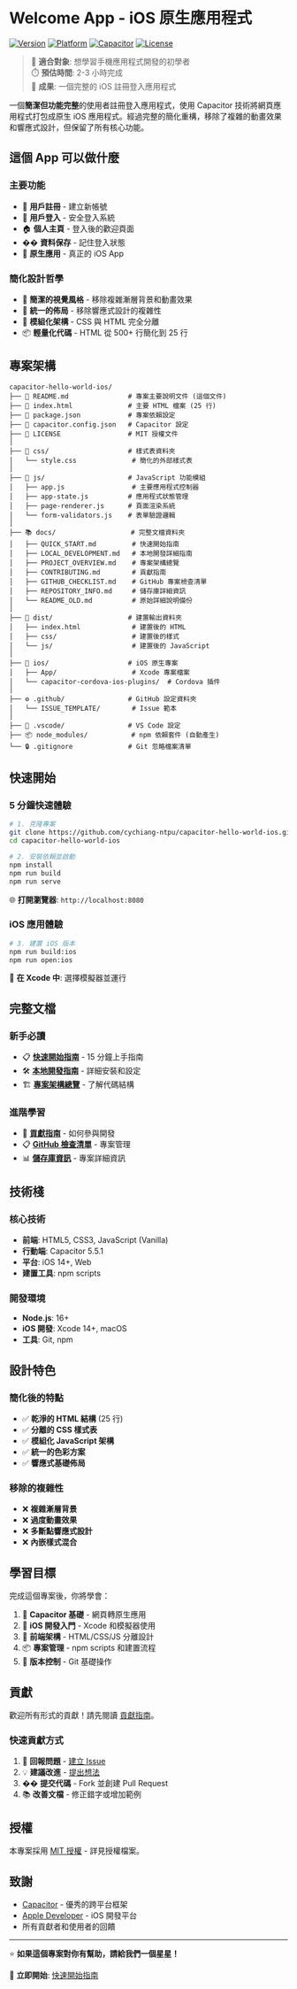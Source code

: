 # Welcome App - iOS 原生應用程式

[![Version](https://img.shields.io/badge/version-2.0.0-blue.svg)](https://github.com/cychiang-ntpu/capacitor-hello-world-ios)
[![Platform](https://img.shields.io/badge/platform-iOS-lightgrey.svg)](https://developer.apple.com/ios/)
[![Capacitor](https://img.shields.io/badge/Capacitor-5.5.1-blue.svg)](https://capacitorjs.com/)
[![License](https://img.shields.io/badge/license-MIT-green.svg)](LICENSE)

> 🎯 **適合對象**: 想學習手機應用程式開發的初學者  
> ⏱️ **預估時間**: 2-3 小時完成  
> 📱 **成果**: 一個完整的 iOS 註冊登入應用程式

一個**簡潔但功能完整**的使用者註冊登入應用程式，使用 Capacitor 技術將網頁應用程式打包成原生 iOS 應用程式。經過完整的簡化重構，移除了複雜的動畫效果和響應式設計，但保留了所有核心功能。

## 這個 App 可以做什麼

### 主要功能

- 📝 **用戶註冊** - 建立新帳號
- 🔑 **用戶登入** - 安全登入系統
- 🏠 **個人主頁** - 登入後的歡迎頁面
- �� **資料保存** - 記住登入狀態
- 📱 **原生應用** - 真正的 iOS App

### 簡化設計哲學

- 🎨 **簡潔的視覺風格** - 移除複雜漸層背景和動畫效果
- 📐 **統一的佈局** - 移除響應式設計的複雜性
- 🔧 **模組化架構** - CSS 與 HTML 完全分離
- 📦 **輕量化代碼** - HTML 從 500+ 行簡化到 25 行

## 專案架構

```text
capacitor-hello-world-ios/
├── 📄 README.md               # 專案主要說明文件 (這個文件)
├── 📄 index.html              # 主要 HTML 檔案 (25 行)
├── 📄 package.json            # 專案依賴設定
├── 📄 capacitor.config.json   # Capacitor 設定
├── 📄 LICENSE                 # MIT 授權文件
│
├── 🎨 css/                    # 樣式表資料夾
│   └── style.css              # 簡化的外部樣式表
│
├── 📱 js/                     # JavaScript 功能模組
│   ├── app.js                 # 主要應用程式控制器
│   ├── app-state.js          # 應用程式狀態管理
│   ├── page-renderer.js      # 頁面渲染系統
│   └── form-validators.js    # 表單驗證邏輯
│
├── 📚 docs/                   # 完整文檔資料夾
│   ├── QUICK_START.md         # 快速開始指南
│   ├── LOCAL_DEVELOPMENT.md   # 本地開發詳細指南
│   ├── PROJECT_OVERVIEW.md    # 專案架構總覽
│   ├── CONTRIBUTING.md        # 貢獻指南
│   ├── GITHUB_CHECKLIST.md    # GitHub 專案檢查清單
│   ├── REPOSITORY_INFO.md     # 儲存庫詳細資訊
│   └── README_OLD.md          # 原始詳細說明備份
│
├── 🔧 dist/                   # 建置輸出資料夾
│   ├── index.html             # 建置後的 HTML
│   ├── css/                   # 建置後的樣式
│   └── js/                    # 建置後的 JavaScript
│
├── 📱 ios/                    # iOS 原生專案
│   ├── App/                   # Xcode 專案檔案
│   └── capacitor-cordova-ios-plugins/  # Cordova 插件
│
├── ⚙️ .github/                # GitHub 設定資料夾
│   └── ISSUE_TEMPLATE/        # Issue 範本
│
├── 🔧 .vscode/                # VS Code 設定
├── 📦 node_modules/           # npm 依賴套件 (自動產生)
└── 🔒 .gitignore              # Git 忽略檔案清單
```

## 快速開始

### 5 分鐘快速體驗

```bash
# 1. 克隆專案
git clone https://github.com/cychiang-ntpu/capacitor-hello-world-ios.git
cd capacitor-hello-world-ios

# 2. 安裝依賴並啟動
npm install
npm run build
npm run serve
```

🌐 **打開瀏覽器**: `http://localhost:8080`

### iOS 應用體驗

```bash
# 3. 建置 iOS 版本
npm run build:ios
npm run open:ios
```

📱 **在 Xcode 中**: 選擇模擬器並運行

## 完整文檔

### 新手必讀

- 📋 **[快速開始指南](docs/QUICK_START.md)** - 15 分鐘上手指南
- 🛠️ **[本地開發指南](docs/LOCAL_DEVELOPMENT.md)** - 詳細安裝和設定
- 🏗️ **[專案架構總覽](docs/PROJECT_OVERVIEW.md)** - 了解代碼結構

### 進階學習

- 🤝 **[貢獻指南](docs/CONTRIBUTING.md)** - 如何參與開發
- 📋 **[GitHub 檢查清單](docs/GITHUB_CHECKLIST.md)** - 專案管理
- 📊 **[儲存庫資訊](docs/REPOSITORY_INFO.md)** - 專案詳細資訊

## 技術棧

### 核心技術

- **前端**: HTML5, CSS3, JavaScript (Vanilla)
- **行動端**: Capacitor 5.5.1
- **平台**: iOS 14+, Web
- **建置工具**: npm scripts

### 開發環境

- **Node.js**: 16+
- **iOS 開發**: Xcode 14+, macOS
- **工具**: Git, npm

## 設計特色

### 簡化後的特點

- ✅ **乾淨的 HTML 結構** (25 行)
- ✅ **分離的 CSS 樣式表**
- ✅ **模組化 JavaScript 架構**
- ✅ **統一的色彩方案**
- ✅ **響應式基礎佈局**

### 移除的複雜性

- ❌ **複雜漸層背景**
- ❌ **過度動畫效果**
- ❌ **多斷點響應式設計**
- ❌ **內嵌樣式混合**

## 學習目標

完成這個專案後，你將學會：

1. 🔧 **Capacitor 基礎** - 網頁轉原生應用
2. 📱 **iOS 開發入門** - Xcode 和模擬器使用
3. 🎨 **前端架構** - HTML/CSS/JS 分離設計
4. 📦 **專案管理** - npm scripts 和建置流程
5. 🔄 **版本控制** - Git 基礎操作

## 貢獻

歡迎所有形式的貢獻！請先閱讀 [貢獻指南](docs/CONTRIBUTING.md)。

### 快速貢獻方式

1. 🐛 **回報問題** - [建立 Issue](https://github.com/cychiang-ntpu/capacitor-hello-world-ios/issues)
2. 💡 **建議改進** - [提出想法](https://github.com/cychiang-ntpu/capacitor-hello-world-ios/discussions)
3. �� **提交代碼** - Fork 並創建 Pull Request
4. 📚 **改善文檔** - 修正錯字或增加範例

## 授權

本專案採用 [MIT 授權](LICENSE) - 詳見授權檔案。

## 致謝

- [Capacitor](https://capacitorjs.com/) - 優秀的跨平台框架
- [Apple Developer](https://developer.apple.com/) - iOS 開發平台
- 所有貢獻者和使用者的回饋

---

⭐ **如果這個專案對你有幫助，請給我們一個星星！**

🚀 **立即開始**: [快速開始指南](docs/QUICK_START.md)
